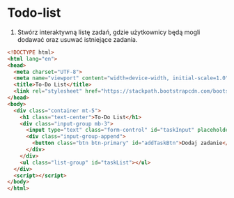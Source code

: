 # Todo-list

1. Stwórz interaktywną listę zadań, gdzie użytkownicy będą mogli dodawać oraz usuwać istniejące zadania.

```html
<!DOCTYPE html>
<html lang="en">
<head>
  <meta charset="UTF-8">
  <meta name="viewport" content="width=device-width, initial-scale=1.0">
  <title>To-Do List</title>
  <link rel="stylesheet" href="https://stackpath.bootstrapcdn.com/bootstrap/4.5.2/css/bootstrap.min.css">
</head>
<body>
  <div class="container mt-5">
    <h1 class="text-center">To-Do List</h1>
    <div class="input-group mb-3">
      <input type="text" class="form-control" id="taskInput" placeholder="Dodaj nowe zadanie">
      <div class="input-group-append">
        <button class="btn btn-primary" id="addTaskBtn">Dodaj zadanie</button>
      </div>
    </div>
    <ul class="list-group" id="taskList"></ul>
  </div>
  <script></script>
</body>
</html>
```
